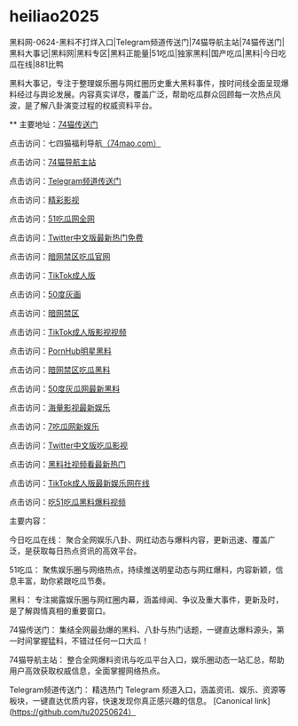 # heiliao2025
黑料网-0624-黑料不打烊入口|Telegram频道传送门|74猫导航主站|74猫传送门|黑料大事记|黑料网|黑料专区|黑料正能量|51吃瓜|独家黑料|国产吃瓜|黑料|今日吃瓜在线|881比鸭

黑料大事记，专注于整理娱乐圈与网红圈历史重大黑料事件，按时间线全面呈现爆料经过与舆论发展。内容真实详尽，覆盖广泛，帮助吃瓜群众回顾每一次热点风波，是了解八卦演变过程的权威资料平台。

** 主要地址：<a href="https://74mao.com/">74猫传送门</a>

点击访问：七四猫福利导航<a href="https://74mao.com/">（74mao.com）</a>

点击访问：<a href="https://74mao.com/">74猫导航主站</a>

点击访问：<a href="https://74mao.com/">Telegram频道传送门</a>

点击访问：<a href="https://hj-216.pages.dev/">精彩影视</a>

点击访问：<a href="https://hj-218.pages.dev/">51吃瓜网全网</a>

点击访问：<a href="https://hj-219.pages.dev/">Twitter中文版最新热门免费</a>

点击访问：<a href="https://hj-224.pages.dev/">暗网禁区吃瓜官网</a>

点击访问：<a href="https://cg8-12.pages.dev/">TikTok成人版</a>

点击访问：<a href="https://hj-143.pages.dev/">50度灰画</a>

点击访问：<a href="https://hj-145.pages.dev/">暗网禁区</a>

点击访问：<a href="https://hj-149.pages.dev/">TikTok成人版影视视频</a>

点击访问：<a href="https://chiguaqunzhongde.pages.dev/">PornHub明星黑料</a>

点击访问：<a href="https://hj-156.pages.dev/">暗网禁区吃瓜黑料</a>

点击访问：<a href="https://hj-161.pages.dev/">50度灰瓜网最新黑料</a>

点击访问：<a href="https://hj-162.pages.dev/">海量影视最新娱乐</a>

点击访问：<a href="https://chiguaqunzhongde.pages.dev/">7吃瓜网新娱乐</a>

点击访问：<a href="https://hj-170.pages.dev/">Twitter中文版吃瓜影视</a>

点击访问：<a href="https://hls-15.pages.dev/">黑料社视频看最新热门</a>

点击访问：<a href="https://hls-17.pages.dev/">TikTok成人版最新娱乐网在线</a>

点击访问：<a href="https://91chiguazhongxin.pages.dev/">吃51吃瓜黑料爆料视频</a>

主要内容：

今日吃瓜在线：
聚合全网娱乐八卦、网红动态与爆料内容，更新迅速、覆盖广泛，是获取每日热点资讯的高效平台。

51吃瓜：
聚焦娱乐圈与网络热点，持续推送明星动态与网红爆料，内容新颖，信息丰富，助你紧跟吃瓜节奏。

黑料：
专注揭露娱乐圈与网红圈内幕，涵盖绯闻、争议及重大事件，更新及时，是了解舆情真相的重要窗口。

74猫传送门：
集结全网最劲爆的黑料、八卦与热门话题，一键直达爆料源头，第一时间掌握猛料，不错过任何一口大瓜！

74猫导航主站：
整合全网爆料资讯与吃瓜平台入口，娱乐圈动态一站汇总，帮助用户高效获取权威信息，全面掌握网络热点。

Telegram频道传送门：
精选热门 Telegram 频道入口，涵盖资讯、娱乐、资源等板块，一键直达优质内容，快速发现你真正感兴趣的信息。
[Canonical link](https://github.com/tu20250624）
